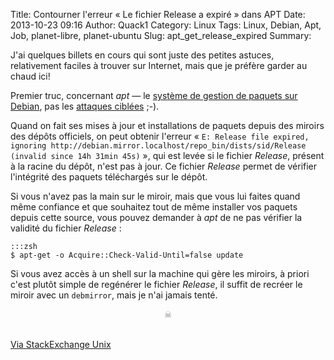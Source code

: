 Title: Contourner l'erreur « Le fichier Release a expiré » dans APT
Date: 2013-10-23 09:16 
Author: Quack1
Category: Linux
Tags: Linux, Debian, Apt, Job, planet-libre, planet-ubuntu
Slug: apt_get_release_expired
Summary: 

J'ai quelques billets en cours qui sont juste des petites astuces, relativement faciles à trouver sur Internet, mais que je préfère garder au chaud ici!

Premier truc, concernant _apt_ — le [système de gestion de paquets sur Debian](https://fr.wikipedia.org/wiki/Advanced_Packaging_Tool), pas les [attaques ciblées](https://en.wikipedia.org/wiki/Advanced_Persistent_Threat) ;-).

Quand on fait ses mises à jour et installations de paquets depuis des miroirs des dépôts officiels, on peut obtenir l'erreur « `E: Release file expired, ignoring http://debian.mirror.localhost/repo_bin/dists/sid/Release (invalid since 14h 31min 45s)` », qui est levée si le fichier _Release_, présent à la racine du dépôt, n'est pas à jour. Ce fichier _Release_ permet de vérifier l'intégrité des paquets téléchargés sur le dépôt.

Si vous n'avez pas la main sur le miroir, mais que vous lui faites quand même confiance et que souhaitez tout de même installer vos paquets depuis cette source, vous pouvez demander à _apt_ de ne pas vérifier la validité du fichier _Release_ : 

	:::zsh
	$ apt-get -o Acquire::Check-Valid-Until=false update

Si vous avez accès à un shell sur la machine qui gère les miroirs, à priori c'est plutôt simple de regénérer le fichier _Release_, il suffit de recréer le miroir avec un `debmirror`, mais je n'ai jamais tenté.

<div align="center" style="color:#888;">☠</div> &nbsp;

[Via StackExchange Unix](http://unix.stackexchange.com/questions/2544/how-to-work-around-apts-release-file-expired-problem-on-a-local-mirror "Stack Exchange Unix - « how to work around APT's 'Release file expired' problem on a local mirror »")